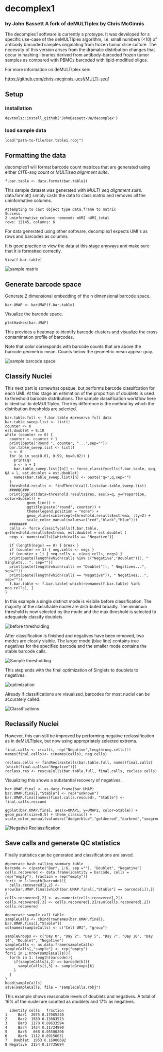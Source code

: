 # decomplex1

<h3> by John Bassett  
A fork of deMULTIplex by Chris McGinnis  
</h3>



The decomplex1 software is currently a protoype. It was developed for a specific use-case of the deMULTIplex algorithm, i.e. small numbers (<10) of antibody barcoded samples originating from frozen tumor slice culture. The necessity of this version arises from the dramatic distribution changes that occur in hashing libraries derived from antibody-barcoded frozen tumor samples as compared with PBMCs barcoded with lipid-modified oligos. 


For more information on deMULTIplex see: 

https://github.com/chris-mcginnis-ucsf/MULTI-seq1 

## Setup
### installation
    devtools::install_github('JohnBassett-UW/decomplex')

### load sample data
    load("path-to-file/bar.table1.robj")

## Formatting the data
decomplex1 will format barcode count matrices that are generated using either _CITE-seq count_ or _MULTIseq alignment suite_. 

    f.bar.table <- data.format(bar.table1)
This sample dataset was generated with _MULTI_seq alignment suite_. data.format() simply casts the data to class matrix and removes all the uninformative columns. 
``` 
Attempting to cast object type data.frame to matrix   
Success.     
2 uninformative columns removed: nUMI nUMI_total     
rows: 12145, columns: 6 
```
For data generated using other software, decomplex1 expects UMI's as rows and barcodes as columns.  

It is good practice to view the data at this stage anyways and make sure that it is formatted correctly.

    View(f.bar.table)

![sample matrix](/vignettes/Capture_matrix.PNG)

## Generate barcode space
Generate 2 dimensional embedding of the n dimensional barcode space.

    bar.UMAP <- barUMAP(f.bar.table)
    
Visualize the barcode space.

    plotHashes(bar.UMAP)

This provides a heatmap to identify barcode clusters and visualize the cross contamination profile of barcodes.

Note that color corresponds with barcode counts that are above the barcode geometric mean. Counts below the geometric mean appear gray.

![sample barcode space](/vignettes/plotHashes.png)

## Classify Nuclei
This next part is somewhat opaque, but performs barcode classifcation for each UMI. At this stage an estimation of the proportion of doublets is used to threshold barcode distributions. The sample classification workflow here is identical to deMULTIplex. The key difference is the method by which the distribution thresholds are selected. 

```
bar.table.full <- f.bar.table #preserve full data
bar.table_sweep.list <- list()
counter <- 0
est.doublet = 0.10
while (counter >= 0) {
  counter <- counter + 1
  print(paste("Round ", counter, "...",sep=""))
  bar.table_sweep.list <- list()
  n <- 0
  for (q in seq(0.01, 0.99, by=0.02)) {
    print(q)
    n <- n + 1
    bar.table_sweep.list[[n]] <- force_classifycells(f.bar.table, q=q, QA = 1, est.doublet = est.doublet)
    names(bar.table_sweep.list)[n] <- paste("q=",q,sep="")
  }
  threshold.results <- findThresh(call.list=bar.table_sweep.list)
  ####QC###
  print(ggplot(data=threshold.results$res, aes(x=q, y=Proportion, color=Subset)) +
          geom_line() +
          ggtitle(paste("round", counter)) +
          theme(legend.position = "none") +
          geom_vline(xintercept=threshold.results$extrema, lty=2) +
          scale_color_manual(values=c("red","black","blue")))
  ########
  calls <- force_classifycells(f.bar.table, q=threshold.results$extrema, est.doublet = est.doublet )
  negs <- names(calls)[which(calls == "Negative")]

  if (length(negs) == 0) { break }
  if (counter == 1) { neg.cells <- negs }
  if (counter > 1) { neg.cells <- c(neg.cells, negs) }
  print(paste(length(which(calls %in% c("Negative","Doublet"))), " Singlets...", sep=""))
  print(paste(length(which(calls == "Doublet")), " Negatives...", sep=""))
  print(paste(length(which(calls == "Negative")), " Negatives...", sep=""))
  f.bar.table <- f.bar.table[-which(rownames(f.bar.table) %in% neg.cells), ]
} 
```

In this example a single distinct mode is visibile before classification. The majority of the classifiable nuclei are distributed broadly. The minimum threshold is now selected by the mode and the max threshold is selected to adequately classify doublets. 

![before thresholding](/vignettes/Sample_barcode_original.png)



After classification is finished and negatives have been removed, two modes are clearly visible. The larger mode (blue line) contains true negatives for the specified barcode and the smaller mode contains the stable barcode calls.

![Sample thresholding](/vignettes/SampleBarcodeThresholding.png)



This step ends with the final optimization of Singlets to doublets to negatives.

![optimization](/vignettes/Optimization.png)



Already if classifications are visualized, barcodes for most nuclei can be accurately called.



![Classifications](/vignettes/Classification.png)



## Reclassify Nuclei

However, this can still be improved by performing negative reclassification as in deMULTIplex, but now using appropriately selected extrema. 

```
final.calls <- c(calls, rep("Negative",length(neg.cells)))
names(final.calls)<- c(names(calls), neg.cells)

reclass.cells <- findReclassCells(bar.table.full, names(final.calls)[which(final.calls=="Negative")])
reclass.res <- rescueCells(bar.table.full, final.calls, reclass.cells)
```

Visualizing this shows a substantial recovery of negatives.

```
bar.UMAP.final <- as.data.frame(bar.UMAP)
bar.UMAP.final[,"Stable"] <- rep("unknown")
bar.UMAP.final[names(final.calls.rescued), "Stable"] <- final.calls.rescued

ggplot(bar.UMAP.final, aes(x=UMAP1, y=UMAP2, color=Stable)) + geom_point(size=0.5) + theme_classic() + scale_color_manual(values=c("dodgerblue","goldenrod","darkred","seagreen","darkorchid3","pink","black","grey"))
```

![Negative Reclassification](/vignettes/Reclassification.png)


## Save calls and generate QC statistics

Finally statistics can be generated and classifications are saved.

```
#generate hash calling summary table
barcode <- c(paste("Bar", 1:6, sep =""), "Doublet", "Negative")
cells.recovered <- data.frame(identity = barcode, cells = rep("empty"), fraction = rep("empty"))
for(i in 1:length(barcode)){
  cells.recovered[i,2] <- nrow(bar.UMAP.final[which(bar.UMAP.final[,"Stable"] == barcode[i]),])
}
cells.recovered[,2] <- as.numeric(cells.recovered[,2])
cells.recovered[,3] <- cells.recovered[,2]/sum(cells.recovered[,2])
cells.recovered

#generate sample call table
sampleCalls <- cbind(rownames(bar.UMAP.final), bar.UMAP.final[,"Stable"])
colnames(sampleCalls) <- c("Cell UMI", "group")

sampleGroups <- c("Day 0", "Day 2", "Day 5", "Day 7", "Day 10", "Day 14", "Doublet", "Negative")
sampleCalls <- as.data.frame(sampleCalls)
sampleCalls[,"sample"] <- rep("empty")
for(i in 1:nrow(sampleCalls)){
  for(k in 1: length(barcode)){
    if(sampleCalls[i,2] == barcode[k]){
      sampleCalls[i,3] <- sampleGroups[k]
    }
  }
}
head(sampleCalls)
save(sampleCalls, file = "sampleCalls.robj")
```

This example shows reasonable levels of doublets and negatives. A total of 16% of the nuclei are counted as doublets and 17% as negatives.

      identity cells   fraction
    1     Bar1  2075 0.17085220
    2     Bar2  1589 0.13083573
    3     Bar3  1170 0.09633594
    4     Bar4  1424 0.11724990
    5     Bar5   668 0.05500206
    6     Bar6  1112 0.09156031
    7   Doublet  1953 0.16080692
    8 Negative  2154 0.17735694

